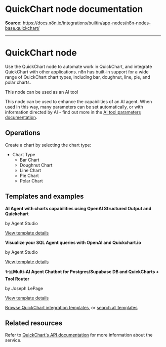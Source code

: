 # QuickChart node documentation

**Source:** https://docs.n8n.io/integrations/builtin/app-nodes/n8n-nodes-base.quickchart/

---

# QuickChart node

Use the QuickChart node to automate work in QuickChart, and integrate QuickChart with other applications. n8n has built-in support for a wide range of QuickChart chart types, including bar, doughnut, line, pie, and polar charts.

This node can be used as an AI tool

This node can be used to enhance the capabilities of an AI agent. When used in this way, many parameters can be set automatically, or with information directed by AI - find out more in the [AI tool parameters documentation](../../../../advanced-ai/examples/using-the-fromai-function/).

## Operations

Create a chart by selecting the chart type:

- Chart Type
  - Bar Chart
  - Doughnut Chart
  - Line Chart
  - Pie Chart
  - Polar Chart

## Templates and examples

**AI Agent with charts capabilities using OpenAI Structured Output and Quickchart**

by Agent Studio

[View template details](https://n8n.io/workflows/2400-ai-agent-with-charts-capabilities-using-openai-structured-output-and-quickchart/)

**Visualize your SQL Agent queries with OpenAI and Quickchart.io**

by Agent Studio

[View template details](https://n8n.io/workflows/2559-visualize-your-sql-agent-queries-with-openai-and-quickchartio/)

**✨📊Multi-AI Agent Chatbot for Postgres/Supabase DB and QuickCharts + Tool Router**

by Joseph LePage

[View template details](https://n8n.io/workflows/3090-multi-ai-agent-chatbot-for-postgressupabase-db-and-quickcharts-tool-router/)

[Browse QuickChart integration templates](https://n8n.io/integrations/quickchart/), or [search all templates](https://n8n.io/workflows/)

## Related resources

Refer to [QuickChart's API documentation](https://quickchart.io/documentation/) for more information about the service.
